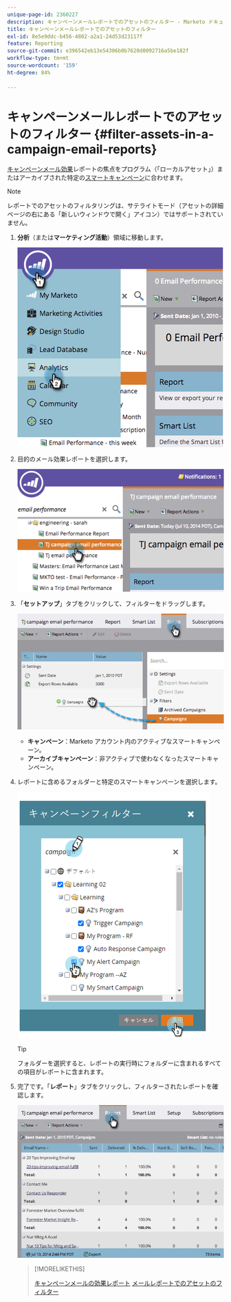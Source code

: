 ```yaml
---
unique-page-id: 2360227
description: キャンペーンメールレポートでのアセットのフィルター - Marketo ドキュメント - 製品ドキュメント
title: キャンペーンメールレポートでのアセットのフィルター
exl-id: 8e5e9ddc-b456-4802-a2a1-24d53d23117f
feature: Reporting
source-git-commit: e396542eb13e54306b0b7620d0092716a5be182f
workflow-type: tm+mt
source-wordcount: '159'
ht-degree: 84%

---
```


# キャンペーンメールレポートでのアセットのフィルター {#filter-assets-in-a-campaign-email-reports}

[キャンペーンメール効果](/help/marketo/product-docs/reporting/basic-reporting/report-types/campaign-email-performance-report.md)レポートの焦点をプログラム（「ローカルアセット」）またはアーカイブされた特定の[スマートキャンペーン](/help/marketo/product-docs/core-marketo-concepts/smart-campaigns/creating-a-smart-campaign/understanding-batch-and-trigger-smart-campaigns.md)に合わせます。

>[!NOTE]
>
>レポートでのアセットのフィルタリングは、サテライトモード（アセットの詳細ページの右にある「新しいウィンドウで開く」アイコン）ではサポートされていません。

1. **分析**（または&#x200B;**マーケティング活動**）領域に移動します。

   ![](assets/image2014-9-16-15-3a57-3a27.png)

1. 目的のメール効果レポートを選択します。

   ![](assets/image2014-9-16-15-3a57-3a31.png)

1. 「**セットアップ**」タブをクリックして、フィルターをドラッグします。

   ![](assets/image2014-9-16-15-3a57-3a35.png)

   * **キャンペーン**：Marketo アカウント内のアクティブなスマートキャンペーン。
   * **アーカイブキャンペーン**：非アクティブで使わなくなったスマートキャンペーン。

1. レポートに含めるフォルダーと特定のスマートキャンペーンを選択します。

   ![](assets/image2014-9-16-15-3a57-3a38.png)

   >[!TIP]
   >
   >フォルダーを選択すると、レポートの実行時にフォルダーに含まれるすべての項目がレポートに含まれます。

1. 完了です。「**レポート**」タブをクリックし、フィルターされたレポートを確認します。

   ![](assets/image2014-9-16-15-3a58-3a10.png)

   >[!MORELIKETHIS]
   >
   >[キャンペーンメールの効果レポート](/help/marketo/product-docs/reporting/basic-reporting/report-types/campaign-email-performance-report.md)
   >[メールレポートでのアセットのフィルター](/help/marketo/product-docs/reporting/basic-reporting/report-activity/filter-assets-in-an-email-report.md)
